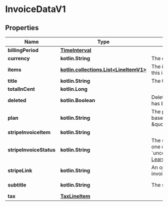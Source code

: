 
# InvoiceDataV1

## Properties
| Name | Type | Description | Notes |
| ------------ | ------------- | ------------- | ------------- |
| **billingPeriod** | [**TimeInterval**](TimeInterval.md) |  |  |
| **currency** | **kotlin.String** | The currency of the invoice. |  [readonly] |
| **items** | [**kotlin.collections.List&lt;LineItemV1&gt;**](LineItemV1.md) | The items that are part of this invoice. |  [readonly] |
| **title** | **kotlin.String** | The title of the invoice. |  [readonly] |
| **totalInCent** | **kotlin.Long** |  |  |
| **deleted** | **kotlin.Boolean** | Deleted is true if the invoice has been soft-deleted. |  [optional] [readonly] |
| **plan** | **kotlin.String** | The plan that this invoice is based on, in the format \&quot;Name@version\&quot;. |  [optional] [readonly] |
| **stripeInvoiceItem** | **kotlin.String** |  |  [optional] |
| **stripeInvoiceStatus** | **kotlin.String** | The status of the invoice, one of &#x60;draft&#x60;, &#x60;open&#x60;, &#x60;paid&#x60;, &#x60;uncollectible&#x60;, or &#x60;void&#x60;. [Learn more](https://stripe.com/docs/billing/invoices/workflow#workflow-overview) |  [optional] |
| **stripeLink** | **kotlin.String** | An optional link to the invoice on Stripe. |  [optional] [readonly] |
| **subtitle** | **kotlin.String** | The subtitle of the invoice. |  [optional] [readonly] |
| **tax** | [**TaxLineItem**](TaxLineItem.md) |  |  [optional] |



